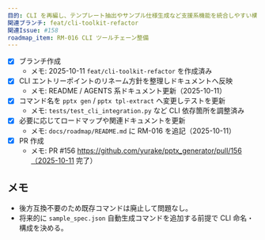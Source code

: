 ```yaml
---
目的: CLI を再編し、テンプレート抽出やサンプル仕様生成など支援系機能を統合しやすい構成にする
関連ブランチ: feat/cli-toolkit-refactor
関連Issue: #158
roadmap_item: RM-016 CLI ツールチェーン整備
---
```


- [x] ブランチ作成
  - メモ: 2025-10-11 `feat/cli-toolkit-refactor` を作成済み
- [x] CLI エントリーポイントのリネーム方針を整理しドキュメントへ反映
  - メモ: README / AGENTS 系ドキュメント更新（2025-10-11）
- [x] コマンド名を `pptx gen` / `pptx tpl-extract` へ変更しテストを更新
  - メモ: `tests/test_cli_integration.py` など CLI 依存箇所を調整済み
- [x] 必要に応じてロードマップや関連ドキュメントを更新
  - メモ: `docs/roadmap/README.md` に RM-016 を追記（2025-10-11）
- [x] PR 作成
  - メモ: PR #156 https://github.com/yurake/pptx_generator/pull/156（2025-10-11 完了）

## メモ
- 後方互換不要のため既存コマンドは廃止して問題なし。
- 将来的に `sample_spec.json` 自動生成コマンドを追加する前提で CLI 命名・構成を決める。
